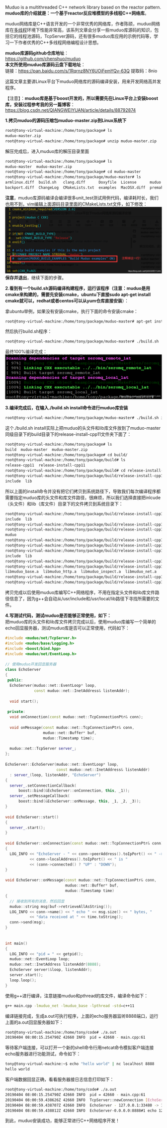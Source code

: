Muduo is a multithreaded C++ network library based on the reactor pattern.  
**muduo库的介绍就是：一个基于reactor反应堆模型的多线程C++网络库**。

muduo网络库是C++语言开发的一个非常优秀的网络库，作者陈硕，muduo网络库在[多线程](https://so.csdn.net/so/search?q=%E5%A4%9A%E7%BA%BF%E7%A8%8B&spm=1001.2101.3001.7020)环境下性能非常高，该系列文章会分享一些muduo库源码的知识，包括它的线程池源码，TcpServer源码，还有很多muduo库应用的示例代码等，学习一下作者优秀的C++多线程网络编程设计思想。

**muduo库源码github仓库地址**：  
https://github.com/chenshuo/muduo  
**本文所使用muduo库源码云盘下载地址**：  
链接：https://pan.baidu.com/s/1Rqrnz8NY6UOiFemYQv-63Q 提取码：8nio

这篇文章主要讲Linux平台下muduo网络库的源码编译安装，用来开发网络高并发程序。

【注意】：**muduo库是基于boost开发的，所以需要先在Linux平台上安装boost库，安装过程参考我的另一篇博客**：https://blog.csdn.net/QIANGWEIYUAN/article/details/88792874

**1.拷贝muduo的源码压缩包muduo-master.zip到Linux系统下**

```bash
root@tony-virtual-machine:/home/tony/package# ls
muduo-master.zip
root@tony-virtual-machine:/home/tony/package# unzip muduo-master.zip
```

解压完成后，进入muduo库的解压目录里面

```bash
root@tony-virtual-machine:/home/tony/package# ls
muduo-master  muduo-master.zip
root@tony-virtual-machine:/home/tony/package# cd muduo-master
root@tony-virtual-machine:/home/tony/package/muduo-master# ls
armlinux.diff  build.sh   clang.diff      Doxyfile  License      muduo         README
backport.diff  ChangeLog  CMakeLists.txt  examples  MacOSX.diff  premake4.lua  TODO
```

**注意**，muduo库源码编译会编译很多unit\_test测试用例代码，编译耗时长，我们也用不到，vim编辑上面源码目录里面的CMakeLists.txt文件，如下修改：  
![在这里插入图片描述](image/watermark,type_ZmFuZ3poZW5naGVpdGk,shadow_10,text_aHR0cHM6Ly9ibG9nLmNzZG4ubmV0L1FJQU5HV0VJWVVBTg==,size_16,color_FFFFFF,t_70.png)  
**保存并退出**，继续下面的步骤。

**2.看到有一个build.sh源码编译构建程序，运行该程序（注意：muduo是用cmake来构建的，需要先安装cmake，ubuntu下直接sudo apt-get install cmake就可以，redhat或者centos可以从yum仓库直接安装**）：

拿ubuntu举例，如果没有安装cmake，执行下面的命令安装cmake：

```bash
root@tony-virtual-machine:/home/tony/package/muduo-master# apt-get install cmake
```

然后执行build.sh程序：

```bash
root@tony-virtual-machine:/home/tony/package/muduo-master# ./build.sh
```

最终100%编译完成：  
![在这里插入图片描述](image/watermark,type_ZmFuZ3poZW5naGVpdGk,shadow_10,text_aHR0cHM6Ly9ibG9nLmNzZG4ubmV0L1FJQU5HV0VJWVVBTg==,size_16,color_FFFFFF,t_70-16895267756371.png)

**3.编译完成后，在输入./build.sh install命令进行muduo库安装**

```bash
root@tony-virtual-machine:/home/tony/package/muduo-master# ./build.sh install
```

这个./build.sh install实际上把muduo的头文件和lib库文件放到了muduo-master同级目录下的build目录下的release-install-cpp11文件夹下面了：

```bash
root@tony-virtual-machine:/home/tony/package# ls
build  muduo-master  muduo-master.zip
root@tony-virtual-machine:/home/tony/package# cd build/
root@tony-virtual-machine:/home/tony/package/build# ls
release-cpp11  release-install-cpp11
root@tony-virtual-machine:/home/tony/package/build# cd release-install-cpp11/
root@tony-virtual-machine:/home/tony/package/build/release-install-cpp11# ls
include  lib

```

所以上面的install命令并没有把它们拷贝到系统路径下，导致我们每次编译程序都需要指定muduo库的头文件和库文件路径，很麻烦，所以我们选择直接把inlcude（头文件）和lib（库文件）目录下的文件拷贝到系统目录下：

```bash
root@tony-virtual-machine:/home/tony/package/build/release-install-cpp11# ls
include  lib
root@tony-virtual-machine:/home/tony/package/build/release-install-cpp11# cd include/
root@tony-virtual-machine:/home/tony/package/build/release-install-cpp11/include# ls
muduo
root@tony-virtual-machine:/home/tony/package/build/release-install-cpp11/include# mv muduo/ /usr/include/
root@tony-virtual-machine:/home/tony/package/build/release-install-cpp11/include# cd ..
root@tony-virtual-machine:/home/tony/package/build/release-install-cpp11# ls
include  lib
root@tony-virtual-machine:/home/tony/package/build/release-install-cpp11# cd lib/
root@tony-virtual-machine:/home/tony/package/build/release-install-cpp11/lib# ls
libmuduo_base.a  libmuduo_http.a  libmuduo_inspect.a  libmuduo_net.a
root@tony-virtual-machine:/home/tony/package/build/release-install-cpp11/lib# mv * /usr/local/lib/
root@tony-virtual-machine:/home/tony/package/build/release-install-cpp11/lib# 

```

拷贝完成以后使用muduo库编写C++网络程序，不用在指定头文件和lib库文件路径信息了，因为g++会自动从/usr/include和/usr/local/lib路径下寻找所需要的文件。

**4.写测试代码，测试muduo是否能够正常使用，如下：**  
把muduo库的头文件和lib库文件拷贝完成以后，使用muduo库编写一个简单的echo回显服务器，测试muduo库是否可以正常使用，代码如下：

```cpp
#include <muduo/net/TcpServer.h>
#include <muduo/base/Logging.h>
#include <boost/bind.hpp>
#include <muduo/net/EventLoop.h>

// 使用muduo开发回显服务器
class EchoServer
{
 public:
  EchoServer(muduo::net::EventLoop* loop,
             const muduo::net::InetAddress& listenAddr);

  void start(); 

 private:
  void onConnection(const muduo::net::TcpConnectionPtr& conn);

  void onMessage(const muduo::net::TcpConnectionPtr& conn,
                 muduo::net::Buffer* buf,
                 muduo::Timestamp time);

  muduo::net::TcpServer server_;
};

EchoServer::EchoServer(muduo::net::EventLoop* loop,
                       const muduo::net::InetAddress& listenAddr)
  : server_(loop, listenAddr, "EchoServer")
{
  server_.setConnectionCallback(
      boost::bind(&EchoServer::onConnection, this, _1));
  server_.setMessageCallback(
      boost::bind(&EchoServer::onMessage, this, _1, _2, _3));
}

void EchoServer::start()
{
  server_.start();
}

void EchoServer::onConnection(const muduo::net::TcpConnectionPtr& conn)
{
  LOG_INFO << "EchoServer - " << conn->peerAddress().toIpPort() << " -> "
           << conn->localAddress().toIpPort() << " is "
           << (conn->connected() ? "UP" : "DOWN");
}

void EchoServer::onMessage(const muduo::net::TcpConnectionPtr& conn,
                           muduo::net::Buffer* buf,
                           muduo::Timestamp time)
{
  // 接收到所有的消息，然后回显
  muduo::string msg(buf->retrieveAllAsString());
  LOG_INFO << conn->name() << " echo " << msg.size() << " bytes, "
           << "data received at " << time.toString();
  conn->send(msg);
}


int main()
{
  LOG_INFO << "pid = " << getpid();
  muduo::net::EventLoop loop;
  muduo::net::InetAddress listenAddr(8888);
  EchoServer server(&loop, listenAddr);
  server.start();
  loop.loop();
}
```

使用g++进行编译，注意链接muduo和pthread的库文件，编译命令如下：

```bash
g++ main.cpp -lmuduo_net -lmuduo_base -lpthread -std=c++11
```

编译链接完成，生成a.out可执行程序，上面的echo服务器监听8888端口，运行上面的a.out回显服务器如下：

```bash
root@tony-virtual-machine:/home/tony/code# ./a.out 
20190404 08:00:15.254790Z 42660 INFO  pid = 42660 - main.cpp:61
```

等待客户端连接，可以打开一个新的shell命令行用netcat命令模拟客户端连接echo服务器进行功能测试，命令如下：

```bash
tony@tony-virtual-machine:~$ echo "hello world" | nc localhost 8888
hello world

```

客户端数据回显正确，看看服务器接日志信息打印如下：

```bash
root@tony-virtual-machine:/home/tony/code# ./a.out 
20190404 08:00:15.254790Z 42660 INFO  pid = 42660 - main.cpp:61
20190404 08:00:59.438626Z 42660 INFO  TcpServer::newConnection [EchoServer] - new connection [EchoServer-0.0.0.0:8888#1] from 127.0.0.1:33480 - TcpServer.cc:80
20190404 08:00:59.438707Z 42660 INFO  EchoServer - 127.0.0.1:33480 -> 127.0.0.1:8888 is UP - main.cpp:42
20190404 08:00:59.438812Z 42660 INFO  EchoServer-0.0.0.0:8888#1 echo 12 bytes, data received at 1554364859.438723 - main.cpp:53

```

到此，muduo安装成功，能够正常进行C++网络程序开发！